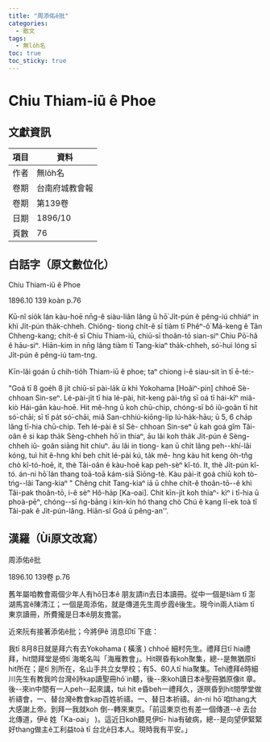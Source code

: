 ```yaml
---
title: "周添佑ê批"
categories:
  - 散文
tags:
  - 無lo̍h名
toc: true
toc_sticky: true
---
```


# Chiu Thiam-iū ê Phoe

## 文獻資訊

| 項目 | 資料 |
|---|---|
| 作者 | 無lo̍h名 |
| 卷期 | 台南府城教會報 |
| 卷期 | 第139卷 |
| 日期 | 1896/10 |
| 頁數 | 76 |

## 白話字（原文數位化）

Chiu Thiam-iū ê Phoe

1896.10 139 koàn p.76

Kū-nî sio̍k lán kàu-hoē nn̄g-ê siàu-liân lâng ū hō͘ Ji̍t-pún ê pêng-iú chhiáⁿ in khì Ji̍t-pún tha̍k-chheh. Chiông- tiong chi̍t-ê sī tiàm tī Phêⁿ-ô͘ Má-keng ê Tân Chheng-kang; chi̍t-ê sī Chiu Thiam-iū, chiū-sī thoân-tō sian-siⁿ Chiu Pō͘-hâ ê hāu-siⁿ. Hiān-kim in nn̄g lâng tiàm tī Tang-kiaⁿ tha̍k-chheh, só͘-huì lóng sī Ji̍t-pún ê pêng-iú tam-tng.

Kīn-lâi goán ū chih-tio̍h Thiam-iū ê phoe; taⁿ chiong i-ê siau-sit ìn tī ē-té:-

"Goá tī 8 goe̍h 8 ji̍t chiū-sī pài-la̍k ū khì Yokohama [Hoâiⁿ-pin] chhoē Sè- chhoan Sin-seⁿ. Lé-pài-ji̍t tī hia lé-pài, hit-keng pài-tn̂g sī oá tī hái-kîⁿ miâ-kiò Hái-gān kàu-hoē. Hit mê-hng ū koh chū-chi̍p, chóng-sī bô iû-goân tī hit só͘-chāi; sī tī pa̍t só͘-chāi, miâ San-chhiú-kiōng-li̍p lú-ha̍k-hāu; ū 5, 6 cha̍p lâng tī-hia chū-chi̍p. Teh lé-pài ê sî Sè- chhoan Sin-seⁿ ū kah goá gîm Tâi-oân ê si kap tha̍k Sèng-chheh hō͘ in thiaⁿ, āu lâi koh tha̍k Ji̍t-pún ê Sèng-chheh iû- goân siāng hit chiuⁿ. āu lâi in tiong- kan ū chi̍t lâng peh--khí-lâi kóng, tuì hit ê-hng khí beh chi̍t lé-pài kú, ta̍k mê- hng kàu hit keng o̍h-tn̂g chò kî-tó-hoē, it, thè Tâi-oân ê kàu-hoē kap peh-sèⁿ kî-tó. It, thè Ji̍t-pún kî-tó. án-ni hō͘ lán thang toā-toā kám-siā Siōng-tè. Kàu pài-it goá chiū koh tò-tńg--lâi Tang-kiaⁿ " Chêng chit Tang-kiaⁿ iā ū chhe chi̍t-ê thoân-tō--ê khì Tâi-pak thoân-tō, i-ê sèⁿ Hô-ha̍p [Ka-oai]. Chit kīn-ji̍t koh thiaⁿ- kìⁿ i tī-hia ū phoà-pēⁿ, chóng--sī ǹg-bāng i kín-kín hó thang chò Chú ê kang lī-ek toà tī Tâi-pak ê Ji̍t-pún-lâng. Hiān-sî Goá ū pêng-an''.

## 漢羅（Ùi原文改寫）

周添佑ê批

1896.10 139卷 p.76

舊年屬咱教會兩個少年人有hō͘日本ê 朋友請in去日本讀冊。從中一個是tiàm tī 澎湖馬宮ê陳清江；一個是周添佑，就是傳道先生周步霞ê後生。現今in兩人tiàm tī 東京讀冊，所費攏是日本ê朋友擔當。

近來阮有接著添佑ê批；今將伊ê 消息印tī 下底：

我tī 8月8日就是拜六有去Yokohama ( 橫濱 ) chhoē 細村先生。禮拜日tī hia禮拜，hit間拜堂是倚tī 海墘名叫「海雁教會」。Hit暝昏有koh聚集，總--是無猶原tī hit所在；是tī 別所在，名山手共立女學校；有5、60人tī hia聚集。Teh禮拜ê時細川先生有教我吟台灣ê詩kap讀聖冊hō͘ in聽，後--來koh讀日本ê聖冊猶原像it 章。後--來in中間有一人peh--起來講，tuì hit e昏beh一禮拜久，逐暝昏到hit間學堂做祈禱會，一、替台灣ê教會kap百姓祈禱。一、替日本祈禱。án-ni hō͘ 咱thang大大感謝上帝。到拜一我就koh 倒--轉來東京。「前這東京也有差一個傳道--ê 去台北傳道，伊ê 姓「Ka-oai」 )。這近日koh聽見伊tī- hia有破病，總--是向望伊緊緊好thang做主ê工利益toà tī 台北ê日本人。現時我有平安。」
